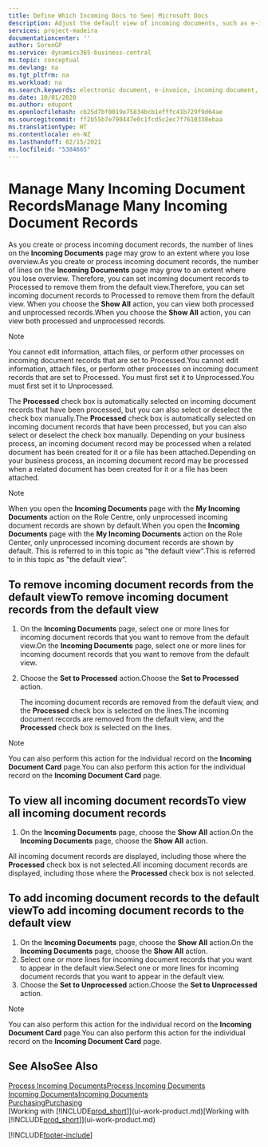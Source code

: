 ```yaml
---
title: Define Which Incoming Docs to See| Microsoft Docs
description: Adjust the default view of incoming documents, such as e-invoices, to improve your overview of processed and unprocessed records.
services: project-madeira
documentationcenter: ''
author: SorenGP
ms.service: dynamics365-business-central
ms.topic: conceptual
ms.devlang: na
ms.tgt_pltfrm: na
ms.workload: na
ms.search.keywords: electronic document, e-invoice, incoming document, OCR, ecommerce, document exchange, import invoice
ms.date: 10/01/2020
ms.author: edupont
ms.openlocfilehash: cb25d7bf0019e75834bcb1efffc41b729f9d64ae
ms.sourcegitcommit: ff2b55b7e790447e0c1fcd5c2ec7f7610338ebaa
ms.translationtype: HT
ms.contentlocale: en-NZ
ms.lasthandoff: 02/15/2021
ms.locfileid: "5384665"
---
```

# <a name="manage-many-incoming-document-records"></a><span data-ttu-id="b0625-103">Manage Many Incoming Document Records</span><span class="sxs-lookup"><span data-stu-id="b0625-103">Manage Many Incoming Document Records</span></span>
<span data-ttu-id="b0625-104">As you create or process incoming document records, the number of lines on the **Incoming Documents** page may grow to an extent where you lose overview.</span><span class="sxs-lookup"><span data-stu-id="b0625-104">As you create or process incoming document records, the number of lines on the **Incoming Documents** page may grow to an extent where you lose overview.</span></span> <span data-ttu-id="b0625-105">Therefore, you can set incoming document records to Processed to remove them from the default view.</span><span class="sxs-lookup"><span data-stu-id="b0625-105">Therefore, you can set incoming document records to Processed to remove them from the default view.</span></span> <span data-ttu-id="b0625-106">When you choose the **Show All** action, you can view both processed and unprocessed records.</span><span class="sxs-lookup"><span data-stu-id="b0625-106">When you choose the **Show All** action, you can view both processed and unprocessed records.</span></span>

> [!NOTE]  
>   <span data-ttu-id="b0625-107">You cannot edit information, attach files, or perform other processes on incoming document records that are set to Processed.</span><span class="sxs-lookup"><span data-stu-id="b0625-107">You cannot edit information, attach files, or perform other processes on incoming document records that are set to Processed.</span></span> <span data-ttu-id="b0625-108">You must first set it to Unprocessed.</span><span class="sxs-lookup"><span data-stu-id="b0625-108">You must first set it to Unprocessed.</span></span>

<span data-ttu-id="b0625-109">The **Processed** check box is automatically selected on incoming document records that have been processed, but you can also select or deselect the check box manually.</span><span class="sxs-lookup"><span data-stu-id="b0625-109">The **Processed** check box is automatically selected on incoming document records that have been processed, but you can also select or deselect the check box manually.</span></span> <span data-ttu-id="b0625-110">Depending on your business process, an incoming document record may be processed when a related document has been created for it or a file has been attached.</span><span class="sxs-lookup"><span data-stu-id="b0625-110">Depending on your business process, an incoming document record may be processed when a related document has been created for it or a file has been attached.</span></span>

> [!NOTE]  
>   <span data-ttu-id="b0625-111">When you open the **Incoming Documents** page with the **My Incoming Documents** action on the Role Centre, only unprocessed incoming document records are shown by default.</span><span class="sxs-lookup"><span data-stu-id="b0625-111">When you open the **Incoming Documents** page with the **My Incoming Documents** action on the Role Center, only unprocessed incoming document records are shown by default.</span></span> <span data-ttu-id="b0625-112">This is referred to in this topic as "the default view".</span><span class="sxs-lookup"><span data-stu-id="b0625-112">This is referred to in this topic as "the default view".</span></span>

## <a name="to-remove-incoming-document-records-from-the-default-view"></a><span data-ttu-id="b0625-113">To remove incoming document records from the default view</span><span class="sxs-lookup"><span data-stu-id="b0625-113">To remove incoming document records from the default view</span></span>
1. <span data-ttu-id="b0625-114">On the **Incoming Documents** page, select one or more lines for incoming document records that you want to remove from the default view.</span><span class="sxs-lookup"><span data-stu-id="b0625-114">On the **Incoming Documents** page, select one or more lines for incoming document records that you want to remove from the default view.</span></span>
2. <span data-ttu-id="b0625-115">Choose the **Set to Processed** action.</span><span class="sxs-lookup"><span data-stu-id="b0625-115">Choose the **Set to Processed** action.</span></span>

    <span data-ttu-id="b0625-116">The incoming document records are removed from the default view, and the **Processed** check box is selected on the lines.</span><span class="sxs-lookup"><span data-stu-id="b0625-116">The incoming document records are removed from the default view, and the **Processed** check box is selected on the lines.</span></span>

> [!NOTE]  
>   <span data-ttu-id="b0625-117">You can also perform this action for the individual record on the **Incoming Document Card** page.</span><span class="sxs-lookup"><span data-stu-id="b0625-117">You can also perform this action for the individual record on the **Incoming Document Card** page.</span></span>

## <a name="to-view-all-incoming-document-records"></a><span data-ttu-id="b0625-118">To view all incoming document records</span><span class="sxs-lookup"><span data-stu-id="b0625-118">To view all incoming document records</span></span>
1. <span data-ttu-id="b0625-119">On the **Incoming Documents** page, choose the **Show All** action.</span><span class="sxs-lookup"><span data-stu-id="b0625-119">On the **Incoming Documents** page, choose the **Show All** action.</span></span>

<span data-ttu-id="b0625-120">All incoming document records are displayed, including those where the **Processed** check box is not selected.</span><span class="sxs-lookup"><span data-stu-id="b0625-120">All incoming document records are displayed, including those where the **Processed** check box is not selected.</span></span>

## <a name="to-add-incoming-document-records-to-the-default-view"></a><span data-ttu-id="b0625-121">To add incoming document records to the default view</span><span class="sxs-lookup"><span data-stu-id="b0625-121">To add incoming document records to the default view</span></span>
1. <span data-ttu-id="b0625-122">On the **Incoming Documents** page, choose the **Show All** action.</span><span class="sxs-lookup"><span data-stu-id="b0625-122">On the **Incoming Documents** page, choose the **Show All** action.</span></span>
2. <span data-ttu-id="b0625-123">Select one or more lines for incoming document records that you want to appear in the default view.</span><span class="sxs-lookup"><span data-stu-id="b0625-123">Select one or more lines for incoming document records that you want to appear in the default view.</span></span>
3. <span data-ttu-id="b0625-124">Choose the **Set to Unprocessed** action.</span><span class="sxs-lookup"><span data-stu-id="b0625-124">Choose the **Set to Unprocessed** action.</span></span>  

> [!NOTE]  
>   <span data-ttu-id="b0625-125">You can also perform this action for the individual record on the **Incoming Document Card** page.</span><span class="sxs-lookup"><span data-stu-id="b0625-125">You can also perform this action for the individual record on the **Incoming Document Card** page.</span></span>

## <a name="see-also"></a><span data-ttu-id="b0625-126">See Also</span><span class="sxs-lookup"><span data-stu-id="b0625-126">See Also</span></span>
[<span data-ttu-id="b0625-127">Process Incoming Documents</span><span class="sxs-lookup"><span data-stu-id="b0625-127">Process Incoming Documents</span></span>](across-process-income-documents.md)  
[<span data-ttu-id="b0625-128">Incoming Documents</span><span class="sxs-lookup"><span data-stu-id="b0625-128">Incoming Documents</span></span>](across-income-documents.md)  
[<span data-ttu-id="b0625-129">Purchasing</span><span class="sxs-lookup"><span data-stu-id="b0625-129">Purchasing</span></span>](purchasing-manage-purchasing.md)  
<span data-ttu-id="b0625-130">[Working with [!INCLUDE[prod_short](includes/prod_short.md)]](ui-work-product.md)</span><span class="sxs-lookup"><span data-stu-id="b0625-130">[Working with [!INCLUDE[prod_short](includes/prod_short.md)]](ui-work-product.md)</span></span>


[!INCLUDE[footer-include](includes/footer-banner.md)]